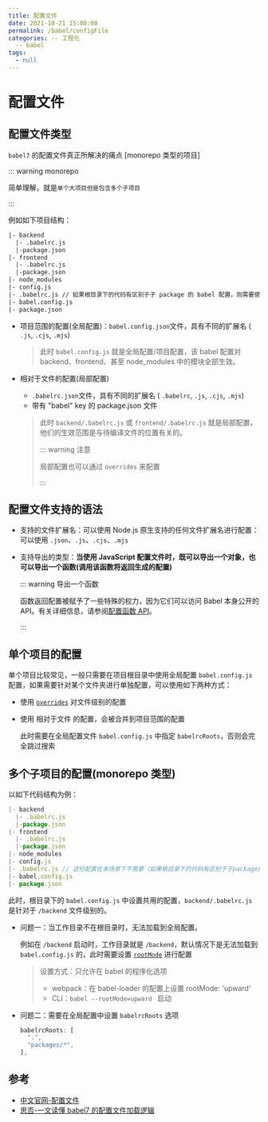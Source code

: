 ```yaml
---
title: 配置文件
date: 2021-10-21 15:00:00
permalink: /babel/configFile
categories: -- 工程化
  -- babel
tags:
  - null
---
```


# 配置文件

## 配置文件类型

`babel7` 的配置文件真正所解决的痛点 [monorepo 类型的项目]

::: warning monorepo

简单理解，就是`单个大项目但是包含多个子项目`

:::

例如如下项目结构：

```tex
|- backend
  |- .babelrc.js
  |-package.json
|- frontend
  |- .babelrc.js
  |-package.json
|- node_modules
|- config.js
|- .babelrc.js // 如果根目录下的代码有区别于子 package 的 babel 配置，则需要使用
|- babel.config.js
|- package.json
```

* 项目范围的配置(全局配置)：`babel.config.json`文件，具有不同的扩展名 ( `.js`, `.cjs`, `.mjs`)

  > 此时 `babel.config.js` 就是全局配置/项目配置，该 babel 配置对 backend、frontend、甚至 node_modules 中的模块全部生效。

* 相对于文件的配置(局部配置)

  * `.babelrc.json`文件，具有不同的扩展名 ( `.babelrc`, `.js`, `.cjs`, `.mjs`)
  * 带有 "babel" key 的 package.json 文件

  > 此时 `backend/.babelrc.js` 或 `frontend/.babelrc.js` 就是局部配置，他们的生效范围是与待编译文件的位置有关的。
  >
  > ::: warning 注意
  >
  > 局部配置也可以通过 `overrides` 来配置
  >
  > :::

## 配置文件支持的语法

* 支持的文件扩展名：可以使用 Node.js 原生支持的任何文件扩展名进行配置：可以使用 `.json`、`.js`、`.cjs`、`.mjs`

* 支持导出的类型：**当使用 JavaScript 配置文件时，既可以导出一个对象，也可以导出一个函数(调用该函数将返回生成的配置)**

  ::: warning 导出一个函数

  函数返回配置被赋予了一些特殊的权力，因为它们可以访问 Babel 本身公开的 API。有关详细信息，请参阅[配置函数 API](https://babeljs.io/docs/en/config-files#config-function-api)。

  :::

## 单个项目的配置

单个项目比较常见，一般只需要在项目根目录中使用全局配置 `babel.config.js` 配置，如果需要针对某个文件夹进行单独配置，可以使用如下两种方式：

* 使用 [`overrides`](https://babeljs.io/docs/en/options#overrides) 对文件级别的配置

* 使用 相对于文件 的配置，会被合并到项目范围的配置

  此时需要在全局配置文件 `babel.config.js` 中指定 `babelrcRoots`，否则会完全跳过搜索

## 多个子项目的配置(monorepo 类型)

以如下代码结构为例：

```js
|- backend
  |- .babelrc.js
  |-package.json
|- frontend
  |- .babelrc.js
  |-package.json
|- node_modules
|- config.js
|- .babelrc.js // 这份配置在本场景下不需要（如果根目录下的代码有区别于子package的babel配置，则需要使用）
|- babel.config.js
|- package.json
```

此时，根目录下的 `babel.config.js` 中设置共用的配置，`backend/.babelrc.js` 是针对于 `/backend` 文件级别的。

* 问题一：当工作目录不在根目录时，无法加载到全局配置。

  例如在 `/backend` 启动时，工作目录就是 `/backend`，默认情况下是无法加载到 `babel.config.js` 的，此时需要设置 [`rootMode`](https://babeljs.io/docs/en/options#rootmode) 进行配置

  > 设置方式：只允许在 babel 的程序化选项
  >
  > * webpack：在 babel-loader 的配置上设置 rootMode: 'upward'
  > * CLI：`babel --rootMode=upward ` 启动

* 问题二：需要在全局配置中设置 `babelrcRoots` 选项

  ```js
  babelrcRoots: [
    ".",
    "packages/*",
  ],
  ```



## 参考

* [中文官网-配置文件](https://babel.docschina.org/docs/en/config-files/)
* [思否-一文读懂 babel7 的配置文件加载逻辑](https://segmentfault.com/a/1190000018358854)

